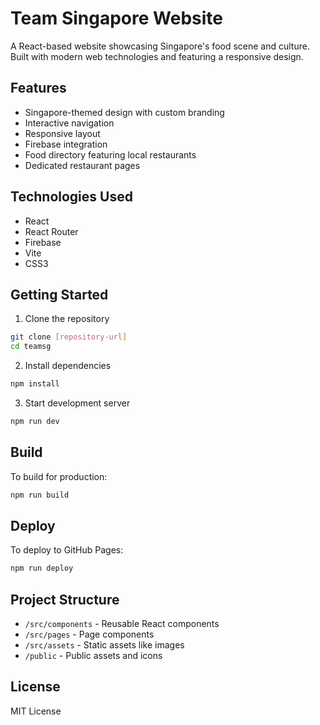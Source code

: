 # Team Singapore Website

A React-based website showcasing Singapore's food scene and culture. Built with modern web technologies and featuring a responsive design.

## Features

- Singapore-themed design with custom branding
- Interactive navigation
- Responsive layout
- Firebase integration
- Food directory featuring local restaurants
- Dedicated restaurant pages

## Technologies Used

- React
- React Router
- Firebase
- Vite
- CSS3

## Getting Started

1. Clone the repository
```bash
git clone [repository-url]
cd teamsg
```

2. Install dependencies
```bash
npm install
```

3. Start development server
```bash
npm run dev
```

## Build

To build for production:
```bash
npm run build
```

## Deploy

To deploy to GitHub Pages:
```bash
npm run deploy
```

## Project Structure

- `/src/components` - Reusable React components
- `/src/pages` - Page components
- `/src/assets` - Static assets like images
- `/public` - Public assets and icons

## License

MIT License
